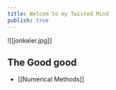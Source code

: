 ```yaml
---
title: Welcom to my Twisted Mind
publish: true
---
```

![[jonkeler.jpg]]
## The Good good
- [[Numerical Methods]]